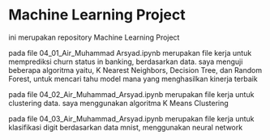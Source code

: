 # Machine Learning Project

ini merupakan repository Machine Learning Project

pada file 04_01_Air_Muhammad Arsyad.ipynb merupakan file kerja untuk memprediksi churn status in banking, berdasarkan data.
saya menguji beberapa algoritma yaitu, K Nearest Neighbors, Decision Tree, dan Random Forest, untuk mencari tahu model mana yang 
menghasilkan kinerja terbaik

pada file 04_02_Air_Muhammad_Arsyad.ipynb merupakan file kerja untuk clustering data. saya menggunakan algoritma K Means Clustering

pada file 04_03_Air_Muhammad_Arsyad.ipynb merupakan file kerja untuk klasifikasi digit berdasarkan data mnist, menggunakan neural network